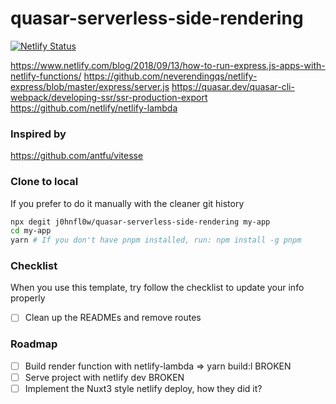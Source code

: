# quasar-serverless-side-rendering

[![Netlify Status](https://api.netlify.com/api/v1/badges/222edc1c-8300-48c4-8102-73c5aa5f5c98/deploy-status)](https://app.netlify.com/sites/quasar-serverless-side-rendering/deploys)

https://www.netlify.com/blog/2018/09/13/how-to-run-express.js-apps-with-netlify-functions/
https://github.com/neverendingqs/netlify-express/blob/master/express/server.js
https://quasar.dev/quasar-cli-webpack/developing-ssr/ssr-production-export
https://github.com/netlify/netlify-lambda

### Inspired by

https://github.com/antfu/vitesse

### Clone to local

If you prefer to do it manually with the cleaner git history

```bash
npx degit j0hnfl0w/quasar-serverless-side-rendering my-app
cd my-app
yarn # If you don't have pnpm installed, run: npm install -g pnpm
```

### Checklist

When you use this template, try follow the checklist to update your info properly

- [ ] Clean up the READMEs and remove routes

### Roadmap

- [ ] Build render function with netlify-lambda => yarn build:l BROKEN
- [ ] Serve project with netlify dev BROKEN
- [ ] Implement the Nuxt3 style netlify deploy, how they did it?
